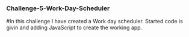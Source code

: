 ### Challenge-5-Work-Day-Scheduler

#In this challenge I have created a Work day scheduler. Started code is givin and adding JavaScript to create the working app.

